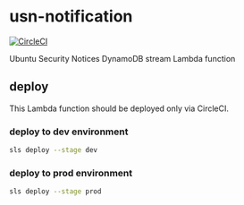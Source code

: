 # usn-notification

[![CircleCI](https://circleci.com/gh/oke-py/usn-notification.svg?style=svg)](https://circleci.com/gh/oke-py/usn-notification)

Ubuntu Security Notices DynamoDB stream Lambda function

## deploy

This Lambda function should be deployed only via CircleCI.

###  deploy to dev environment

```bash
sls deploy --stage dev
```

### deploy to prod environment

```bash
sls deploy --stage prod
```
